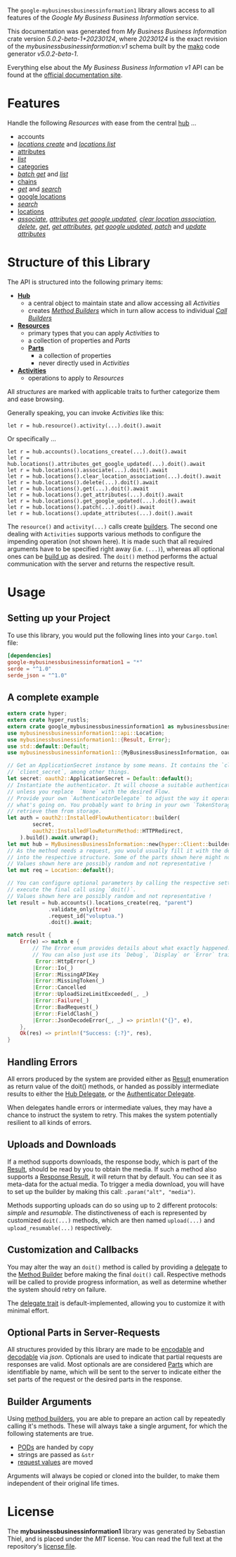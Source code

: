 <!---
DO NOT EDIT !
This file was generated automatically from 'src/generator/templates/api/README.md.mako'
DO NOT EDIT !
-->
The `google-mybusinessbusinessinformation1` library allows access to all features of the *Google My Business Business Information* service.

This documentation was generated from *My Business Business Information* crate version *5.0.2-beta-1+20230124*, where *20230124* is the exact revision of the *mybusinessbusinessinformation:v1* schema built by the [mako](http://www.makotemplates.org/) code generator *v5.0.2-beta-1*.

Everything else about the *My Business Business Information* *v1* API can be found at the
[official documentation site](https://developers.google.com/my-business/).
# Features

Handle the following *Resources* with ease from the central [hub](https://docs.rs/google-mybusinessbusinessinformation1/5.0.2-beta-1+20230124/google_mybusinessbusinessinformation1/MyBusinessBusinessInformation) ... 

* accounts
 * [*locations create*](https://docs.rs/google-mybusinessbusinessinformation1/5.0.2-beta-1+20230124/google_mybusinessbusinessinformation1/api::AccountLocationCreateCall) and [*locations list*](https://docs.rs/google-mybusinessbusinessinformation1/5.0.2-beta-1+20230124/google_mybusinessbusinessinformation1/api::AccountLocationListCall)
* [attributes](https://docs.rs/google-mybusinessbusinessinformation1/5.0.2-beta-1+20230124/google_mybusinessbusinessinformation1/api::Attribute)
 * [*list*](https://docs.rs/google-mybusinessbusinessinformation1/5.0.2-beta-1+20230124/google_mybusinessbusinessinformation1/api::AttributeListCall)
* [categories](https://docs.rs/google-mybusinessbusinessinformation1/5.0.2-beta-1+20230124/google_mybusinessbusinessinformation1/api::Category)
 * [*batch get*](https://docs.rs/google-mybusinessbusinessinformation1/5.0.2-beta-1+20230124/google_mybusinessbusinessinformation1/api::CategoryBatchGetCall) and [*list*](https://docs.rs/google-mybusinessbusinessinformation1/5.0.2-beta-1+20230124/google_mybusinessbusinessinformation1/api::CategoryListCall)
* [chains](https://docs.rs/google-mybusinessbusinessinformation1/5.0.2-beta-1+20230124/google_mybusinessbusinessinformation1/api::Chain)
 * [*get*](https://docs.rs/google-mybusinessbusinessinformation1/5.0.2-beta-1+20230124/google_mybusinessbusinessinformation1/api::ChainGetCall) and [*search*](https://docs.rs/google-mybusinessbusinessinformation1/5.0.2-beta-1+20230124/google_mybusinessbusinessinformation1/api::ChainSearchCall)
* [google locations](https://docs.rs/google-mybusinessbusinessinformation1/5.0.2-beta-1+20230124/google_mybusinessbusinessinformation1/api::GoogleLocation)
 * [*search*](https://docs.rs/google-mybusinessbusinessinformation1/5.0.2-beta-1+20230124/google_mybusinessbusinessinformation1/api::GoogleLocationSearchCall)
* [locations](https://docs.rs/google-mybusinessbusinessinformation1/5.0.2-beta-1+20230124/google_mybusinessbusinessinformation1/api::Location)
 * [*associate*](https://docs.rs/google-mybusinessbusinessinformation1/5.0.2-beta-1+20230124/google_mybusinessbusinessinformation1/api::LocationAssociateCall), [*attributes get google updated*](https://docs.rs/google-mybusinessbusinessinformation1/5.0.2-beta-1+20230124/google_mybusinessbusinessinformation1/api::LocationAttributeGetGoogleUpdatedCall), [*clear location association*](https://docs.rs/google-mybusinessbusinessinformation1/5.0.2-beta-1+20230124/google_mybusinessbusinessinformation1/api::LocationClearLocationAssociationCall), [*delete*](https://docs.rs/google-mybusinessbusinessinformation1/5.0.2-beta-1+20230124/google_mybusinessbusinessinformation1/api::LocationDeleteCall), [*get*](https://docs.rs/google-mybusinessbusinessinformation1/5.0.2-beta-1+20230124/google_mybusinessbusinessinformation1/api::LocationGetCall), [*get attributes*](https://docs.rs/google-mybusinessbusinessinformation1/5.0.2-beta-1+20230124/google_mybusinessbusinessinformation1/api::LocationGetAttributeCall), [*get google updated*](https://docs.rs/google-mybusinessbusinessinformation1/5.0.2-beta-1+20230124/google_mybusinessbusinessinformation1/api::LocationGetGoogleUpdatedCall), [*patch*](https://docs.rs/google-mybusinessbusinessinformation1/5.0.2-beta-1+20230124/google_mybusinessbusinessinformation1/api::LocationPatchCall) and [*update attributes*](https://docs.rs/google-mybusinessbusinessinformation1/5.0.2-beta-1+20230124/google_mybusinessbusinessinformation1/api::LocationUpdateAttributeCall)




# Structure of this Library

The API is structured into the following primary items:

* **[Hub](https://docs.rs/google-mybusinessbusinessinformation1/5.0.2-beta-1+20230124/google_mybusinessbusinessinformation1/MyBusinessBusinessInformation)**
    * a central object to maintain state and allow accessing all *Activities*
    * creates [*Method Builders*](https://docs.rs/google-mybusinessbusinessinformation1/5.0.2-beta-1+20230124/google_mybusinessbusinessinformation1/client::MethodsBuilder) which in turn
      allow access to individual [*Call Builders*](https://docs.rs/google-mybusinessbusinessinformation1/5.0.2-beta-1+20230124/google_mybusinessbusinessinformation1/client::CallBuilder)
* **[Resources](https://docs.rs/google-mybusinessbusinessinformation1/5.0.2-beta-1+20230124/google_mybusinessbusinessinformation1/client::Resource)**
    * primary types that you can apply *Activities* to
    * a collection of properties and *Parts*
    * **[Parts](https://docs.rs/google-mybusinessbusinessinformation1/5.0.2-beta-1+20230124/google_mybusinessbusinessinformation1/client::Part)**
        * a collection of properties
        * never directly used in *Activities*
* **[Activities](https://docs.rs/google-mybusinessbusinessinformation1/5.0.2-beta-1+20230124/google_mybusinessbusinessinformation1/client::CallBuilder)**
    * operations to apply to *Resources*

All *structures* are marked with applicable traits to further categorize them and ease browsing.

Generally speaking, you can invoke *Activities* like this:

```Rust,ignore
let r = hub.resource().activity(...).doit().await
```

Or specifically ...

```ignore
let r = hub.accounts().locations_create(...).doit().await
let r = hub.locations().attributes_get_google_updated(...).doit().await
let r = hub.locations().associate(...).doit().await
let r = hub.locations().clear_location_association(...).doit().await
let r = hub.locations().delete(...).doit().await
let r = hub.locations().get(...).doit().await
let r = hub.locations().get_attributes(...).doit().await
let r = hub.locations().get_google_updated(...).doit().await
let r = hub.locations().patch(...).doit().await
let r = hub.locations().update_attributes(...).doit().await
```

The `resource()` and `activity(...)` calls create [builders][builder-pattern]. The second one dealing with `Activities` 
supports various methods to configure the impending operation (not shown here). It is made such that all required arguments have to be 
specified right away (i.e. `(...)`), whereas all optional ones can be [build up][builder-pattern] as desired.
The `doit()` method performs the actual communication with the server and returns the respective result.

# Usage

## Setting up your Project

To use this library, you would put the following lines into your `Cargo.toml` file:

```toml
[dependencies]
google-mybusinessbusinessinformation1 = "*"
serde = "^1.0"
serde_json = "^1.0"
```

## A complete example

```Rust
extern crate hyper;
extern crate hyper_rustls;
extern crate google_mybusinessbusinessinformation1 as mybusinessbusinessinformation1;
use mybusinessbusinessinformation1::api::Location;
use mybusinessbusinessinformation1::{Result, Error};
use std::default::Default;
use mybusinessbusinessinformation1::{MyBusinessBusinessInformation, oauth2, hyper, hyper_rustls, chrono, FieldMask};

// Get an ApplicationSecret instance by some means. It contains the `client_id` and 
// `client_secret`, among other things.
let secret: oauth2::ApplicationSecret = Default::default();
// Instantiate the authenticator. It will choose a suitable authentication flow for you, 
// unless you replace  `None` with the desired Flow.
// Provide your own `AuthenticatorDelegate` to adjust the way it operates and get feedback about 
// what's going on. You probably want to bring in your own `TokenStorage` to persist tokens and
// retrieve them from storage.
let auth = oauth2::InstalledFlowAuthenticator::builder(
        secret,
        oauth2::InstalledFlowReturnMethod::HTTPRedirect,
    ).build().await.unwrap();
let mut hub = MyBusinessBusinessInformation::new(hyper::Client::builder().build(hyper_rustls::HttpsConnectorBuilder::new().with_native_roots().https_or_http().enable_http1().enable_http2().build()), auth);
// As the method needs a request, you would usually fill it with the desired information
// into the respective structure. Some of the parts shown here might not be applicable !
// Values shown here are possibly random and not representative !
let mut req = Location::default();

// You can configure optional parameters by calling the respective setters at will, and
// execute the final call using `doit()`.
// Values shown here are possibly random and not representative !
let result = hub.accounts().locations_create(req, "parent")
             .validate_only(true)
             .request_id("voluptua.")
             .doit().await;

match result {
    Err(e) => match e {
        // The Error enum provides details about what exactly happened.
        // You can also just use its `Debug`, `Display` or `Error` traits
         Error::HttpError(_)
        |Error::Io(_)
        |Error::MissingAPIKey
        |Error::MissingToken(_)
        |Error::Cancelled
        |Error::UploadSizeLimitExceeded(_, _)
        |Error::Failure(_)
        |Error::BadRequest(_)
        |Error::FieldClash(_)
        |Error::JsonDecodeError(_, _) => println!("{}", e),
    },
    Ok(res) => println!("Success: {:?}", res),
}

```
## Handling Errors

All errors produced by the system are provided either as [Result](https://docs.rs/google-mybusinessbusinessinformation1/5.0.2-beta-1+20230124/google_mybusinessbusinessinformation1/client::Result) enumeration as return value of
the doit() methods, or handed as possibly intermediate results to either the 
[Hub Delegate](https://docs.rs/google-mybusinessbusinessinformation1/5.0.2-beta-1+20230124/google_mybusinessbusinessinformation1/client::Delegate), or the [Authenticator Delegate](https://docs.rs/yup-oauth2/*/yup_oauth2/trait.AuthenticatorDelegate.html).

When delegates handle errors or intermediate values, they may have a chance to instruct the system to retry. This 
makes the system potentially resilient to all kinds of errors.

## Uploads and Downloads
If a method supports downloads, the response body, which is part of the [Result](https://docs.rs/google-mybusinessbusinessinformation1/5.0.2-beta-1+20230124/google_mybusinessbusinessinformation1/client::Result), should be
read by you to obtain the media.
If such a method also supports a [Response Result](https://docs.rs/google-mybusinessbusinessinformation1/5.0.2-beta-1+20230124/google_mybusinessbusinessinformation1/client::ResponseResult), it will return that by default.
You can see it as meta-data for the actual media. To trigger a media download, you will have to set up the builder by making
this call: `.param("alt", "media")`.

Methods supporting uploads can do so using up to 2 different protocols: 
*simple* and *resumable*. The distinctiveness of each is represented by customized 
`doit(...)` methods, which are then named `upload(...)` and `upload_resumable(...)` respectively.

## Customization and Callbacks

You may alter the way an `doit()` method is called by providing a [delegate](https://docs.rs/google-mybusinessbusinessinformation1/5.0.2-beta-1+20230124/google_mybusinessbusinessinformation1/client::Delegate) to the 
[Method Builder](https://docs.rs/google-mybusinessbusinessinformation1/5.0.2-beta-1+20230124/google_mybusinessbusinessinformation1/client::CallBuilder) before making the final `doit()` call. 
Respective methods will be called to provide progress information, as well as determine whether the system should 
retry on failure.

The [delegate trait](https://docs.rs/google-mybusinessbusinessinformation1/5.0.2-beta-1+20230124/google_mybusinessbusinessinformation1/client::Delegate) is default-implemented, allowing you to customize it with minimal effort.

## Optional Parts in Server-Requests

All structures provided by this library are made to be [encodable](https://docs.rs/google-mybusinessbusinessinformation1/5.0.2-beta-1+20230124/google_mybusinessbusinessinformation1/client::RequestValue) and 
[decodable](https://docs.rs/google-mybusinessbusinessinformation1/5.0.2-beta-1+20230124/google_mybusinessbusinessinformation1/client::ResponseResult) via *json*. Optionals are used to indicate that partial requests are responses 
are valid.
Most optionals are are considered [Parts](https://docs.rs/google-mybusinessbusinessinformation1/5.0.2-beta-1+20230124/google_mybusinessbusinessinformation1/client::Part) which are identifiable by name, which will be sent to 
the server to indicate either the set parts of the request or the desired parts in the response.

## Builder Arguments

Using [method builders](https://docs.rs/google-mybusinessbusinessinformation1/5.0.2-beta-1+20230124/google_mybusinessbusinessinformation1/client::CallBuilder), you are able to prepare an action call by repeatedly calling it's methods.
These will always take a single argument, for which the following statements are true.

* [PODs][wiki-pod] are handed by copy
* strings are passed as `&str`
* [request values](https://docs.rs/google-mybusinessbusinessinformation1/5.0.2-beta-1+20230124/google_mybusinessbusinessinformation1/client::RequestValue) are moved

Arguments will always be copied or cloned into the builder, to make them independent of their original life times.

[wiki-pod]: http://en.wikipedia.org/wiki/Plain_old_data_structure
[builder-pattern]: http://en.wikipedia.org/wiki/Builder_pattern
[google-go-api]: https://github.com/google/google-api-go-client

# License
The **mybusinessbusinessinformation1** library was generated by Sebastian Thiel, and is placed 
under the *MIT* license.
You can read the full text at the repository's [license file][repo-license].

[repo-license]: https://github.com/Byron/google-apis-rsblob/main/LICENSE.md

